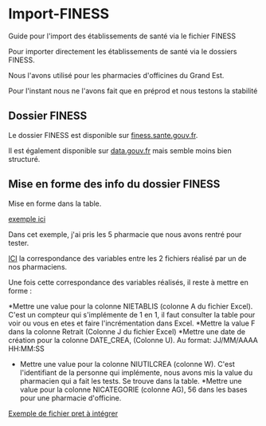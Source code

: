 # Import-FINESS
Guide pour l'import des établissements de santé via le fichier FINESS


Pour importer directement les établissements de santé via le dossiers FINESS. 

Nous l'avons utilisé pour les pharmacies d'officines du Grand Est.

Pour l'instant nous ne l'avons fait que en préprod et nous testons la stabilité


## Dossier FINESS

Le dossier FINESS est disponible sur [finess.sante.gouv.fr](http://finess.sante.gouv.fr/fininter/jsp/index.jsp).

Il est également disponible sur [data.gouv.fr](https://www.data.gouv.fr/fr/) mais semble moins bien structuré.


## Mise en forme des info du dossier FINESS

Mise en forme dans la table.

[exemple ici](https://docs.google.com/spreadsheets/d/1r8o64Kzl8krQDEwUcx9Brqzp5vm_bQYayPraPVNgW1A/edit?usp=sharing)

Dans cet exemple, j'ai pris les 5 pharmacie que nous avons rentré pour tester.

[ICI](https://docs.google.com/document/d/1YS5k1sECWMutIW5Fw8ymeoL5LGrvxtr2Cn6y8j51r-c/edit?usp=sharing) la correspondance des variables entre les 2 fichiers réalisé par un de nos pharmaciens.

Une fois cette correspondance des variables réalisés, il reste à mettre en forme :

*Mettre une value pour la colonne NIETABLIS (colonne A du fichier Excel). C'est un compteur qui s'implémente de 1 en 1, il faut consulter la table pour voir ou vous en etes et faire l'incrémentation dans Excel.
*Mettre la value F dans la colonne Retrait (Colonne J du fichier Excel)
*Mettre une date de création pour la colonne DATE_CREA, (Colonne U). Au format: JJ/MM/AAAA HH:MM:SS 
* Mettre une value pour la colonne NIUTILCREA (colonne W). C'est l'identifiant de la personne qui implémente, nous avons mis la value du pharmacien qui a fait les tests. Se trouve dans la table.
*Mettre une value pour la colonne	NICATEGORIE (colonne AG), 56 dans les bases pour une pharmacie d'officine.

[Exemple de fichier pret à intégrer](https://docs.google.com/spreadsheets/d/1Ewuf8_q2MXFHj6Vqa_V6WZm9gq4Cr9YrpLqbB0leSGs/edit?usp=sharing)


##


